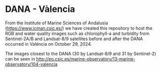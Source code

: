 
# DANA - Vàlencia

From the Institute of Marine Sciences of Andalusia (https://www.icman.csic.es/) we have created this repository to host the RGB and water quality images such as chlorophyll-a and turbidity from Sentinel-2A/B and Landsat-8/9 satellites before and after the DANA occurred in València on October 29, 2024.

The images closest to the DANA (30 by Landsat-8/9 and 31 by Sentinel-2) can be seen in http://eo.csic.es/marine-observatory/13-marine-observatory/104-valencia
